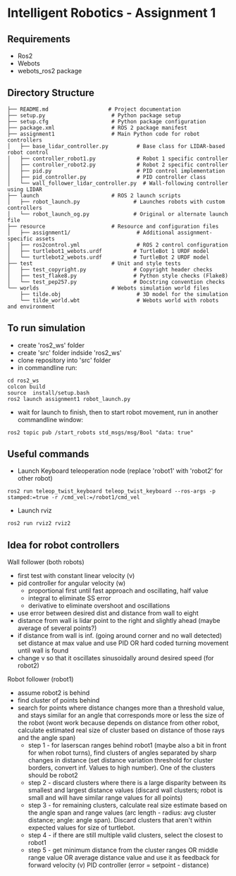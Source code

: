 # Intelligent Robotics - Assignment 1

## Requirements
- Ros2
- Webots
- webots_ros2 package

## Directory Structure
```
├── README.md                   # Project documentation
├── setup.py                     # Python package setup
├── setup.cfg                    # Python package configuration
├── package.xml                  # ROS 2 package manifest
├── assignment1                  # Main Python code for robot controllers
│   ├── base_lidar_controller.py         # Base class for LIDAR-based robot control
│   ├── controller_robot1.py             # Robot 1 specific controller
│   ├── controller_robot2.py             # Robot 2 specific controller
│   ├── pid.py                           # PID control implementation
│   ├── pid_controller.py                # PID controller class
│   └── wall_follower_lidar_controller.py  # Wall-following controller using LIDAR
├── launch                       # ROS 2 launch scripts
│   ├── robot_launch.py                 # Launches robots with custom controllers
│   └── robot_launch_og.py              # Original or alternate launch file
├── resource                     # Resource and configuration files
│   ├── assignment1/                     # Additional assignment-specific assets
│   ├── ros2control.yml                  # ROS 2 control configuration
│   ├── turtlebot1_webots.urdf          # TurtleBot 1 URDF model
│   └── turtlebot2_webots.urdf          # TurtleBot 2 URDF model
├── test                         # Unit and style tests
│   ├── test_copyright.py               # Copyright header checks
│   ├── test_flake8.py                  # Python style checks (Flake8)
│   └── test_pep257.py                  # Docstring convention checks
└── worlds                       # Webots simulation world files
    ├── tilde.obj                        # 3D model for the simulation
    └── tilde_world.wbt                  # Webots world with robots and environment
```

## To run simulation
- create 'ros2_ws' folder
- create 'src' folder indside 'ros2_ws'
- clone repository into 'src' folder
- in commandline run:
```
cd ros2_ws
colcon build
source  install/setup.bash
ros2 launch assignment1 robot_launch.py
```
- wait for launch to finish, then to start robot movement, run in another commandline window:
```
ros2 topic pub /start_robots std_msgs/msg/Bool "data: true"
```

## Useful commands
- Launch Keyboard teleoperation node (replace 'robot1' with 'robot2' for other robot)
```
ros2 run teleop_twist_keyboard teleop_twist_keyboard --ros-args -p stamped:=true -r /cmd_vel:=/robot1/cmd_vel
```
- Launch rviz
```
ros2 run rviz2 rviz2
```

## Idea for robot controllers
Wall follower (both robots)
- first test with constant linear velocity (v)
- pid controller for angular velocity (w)
   - proportional first until fast approach and oscillating, half value
   - integral to eliminate SS error
   - derivative to eliminate overshoot and oscillations
- use error between desired dist and distance from wall to eight
- distance from wall is lidar point to the right and slightly ahead (maybe average of several points?)
- if distance from wall is inf. (going around corner and no wall detected) set distance at max value and use PID OR hard coded turning movement until wall is found
- change v so that it oscillates sinusoidally around desired speed (for robot2)


Robot follower (robot1)
- assume robot2 is behind
- find cluster of points behind
- search for points where distance changes more than a threshold value, and stays similar for an angle that corresponds more or less the size of the robot (wont work because depends on distance from other robot, calculate estimated real size of cluster based on distance of those rays and the angle span)
   - step 1 - for laserscan ranges behind robot1 (maybe also a bit in front for when robot turns), find clusters of angles separated by sharp changes in distance (set distance variation threshold for cluster borders, convert inf. Values to high number). One of the clusters should be robot2
   - step 2 - discard clusters where there is a large disparity between its smallest and largest distance values (discard wall clusters; robot is small and will have similar range values for all points)
   - step 3 - for remaining clusters, calculate real size estimate based on the angle span and range values (arc length -  radius: avg cluster distance; angle: angle span). Discard clusters that aren't within expected values for size of turtlebot.
   - step 4 - if there are still multiple valid clusters, select the closest to robot1
   - step 5 - get minimum distance from the cluster ranges OR middle range value OR average distance value and use it as feedback for forward velocity (v) PID controller (error = setpoint - distance)


